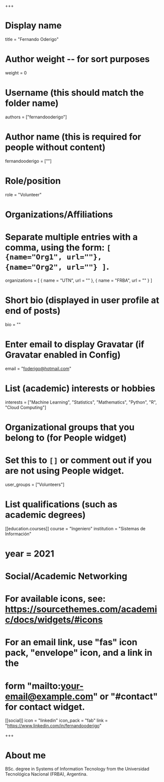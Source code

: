 +++
# Display name
title = "Fernando Oderigo"

# Author weight -- for sort purposes
weight = 0

# Username (this should match the folder name)
authors = ["fernandooderigo"]

# Author name (this is required for people without content)
fernandooderigo = [""]

# Role/position
role = "Volunteer"

# Organizations/Affiliations
#   Separate multiple entries with a comma, using the form: `[ {name="Org1", url=""}, {name="Org2", url=""} ]`.
organizations = [ { name = "UTN", url = "" }, { name = "FRBA", url = "" } ]

# Short bio (displayed in user profile at end of posts)
bio = ""

# Enter email to display Gravatar (if Gravatar enabled in Config)
email = "foderigo@hotmail.com"

# List (academic) interests or hobbies
interests = ["Machine Learning", "Statistics", "Mathematics", "Python", "R", "Cloud Computing"]             

# Organizational groups that you belong to (for People widget)
#   Set this to `[]` or comment out if you are not using People widget.
user_groups = ["Volunteers"]

# List qualifications (such as academic degrees)

[[education.courses]]
course = "Ingeniero"
institution = "Sistemas de Información"
# year = 2021

# Social/Academic Networking
# For available icons, see: https://sourcethemes.com/academic/docs/widgets/#icons
#   For an email link, use "fas" icon pack, "envelope" icon, and a link in the
#   form "mailto:your-email@example.com" or "#contact" for contact widget.

[[social]]
  icon = "linkedin"
  icon_pack = "fab"
  link = "https://www.linkedin.com/in/fernandooderigo"

+++

# About me 

BSc. degree in Systems of Information Tecnology from the Universidad Tecnológica Nacional (FRBA), Argentina.
